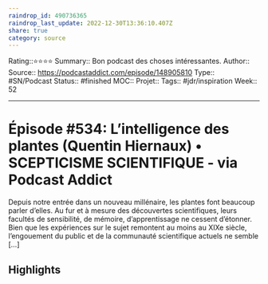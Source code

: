 ```yaml
---
raindrop_id: 490736365
raindrop_last_update: 2022-12-30T13:36:10.407Z
share: true
category: source
---
```


Rating::⭐⭐⭐⭐
Summary:: Bon podcast des choses intéressantes.
Author::
Source:: https://podcastaddict.com/episode/148905810
Type:: #SN/Podcast 
Status:: #finished 
MOC::
Projet:: 
Tags:: #jdr/inspiration 
Week:: 52
***
# Épisode #534: L’intelligence des plantes (Quentin Hiernaux) • SCEPTICISME SCIENTIFIQUE - via Podcast Addict

Depuis notre entrée dans un nouveau millénaire, les plantes font beaucoup parler d’elles. Au fur et à mesure des découvertes scientifiques, leurs facultés de sensibilité, de mémoire, d’apprentissage ne cessent d’étonner. Bien que les expériences sur le sujet remontent au moins au XIXe siècle, l’engouement du public et de la communauté scientifique actuels ne semble […]

## Highlights

